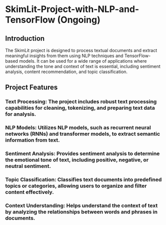 # SkimLit-Project-with-NLP-and-TensorFlow (Ongoing)

## Introduction
The SkimLit project is designed to process textual documents and extract meaningful insights from them using NLP techniques and TensorFlow-based models. It can be used for a wide range of applications where understanding the tone and context of text is essential, including sentiment analysis, content recommendation, and topic classification.

## Project Features
### Text Processing: The project includes robust text processing capabilities for cleaning, tokenizing, and preparing text data for analysis.

### NLP Models: Utilizes NLP models, such as recurrent neural networks (RNNs) and transformer models, to extract semantic information from text.

### Sentiment Analysis: Provides sentiment analysis to determine the emotional tone of text, including positive, negative, or neutral sentiment.

### Topic Classification: Classifies text documents into predefined topics or categories, allowing users to organize and filter content effectively.

### Context Understanding: Helps understand the context of text by analyzing the relationships between words and phrases in documents.
